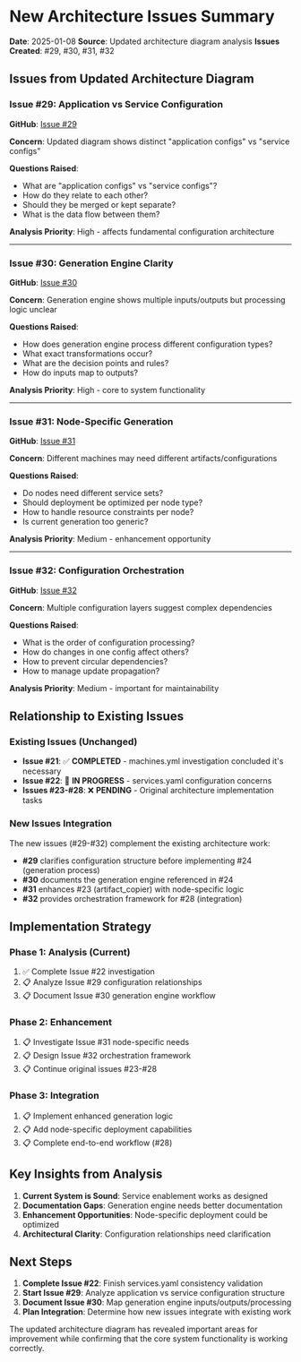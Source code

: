 # New Architecture Issues Summary

**Date**: 2025-01-08
**Source**: Updated architecture diagram analysis
**Issues Created**: #29, #30, #31, #32

## Issues from Updated Architecture Diagram

### Issue #29: Application vs Service Configuration
**GitHub**: [Issue #29](https://github.com/chutch3/selfhosted.sh/issues/29)

**Concern**: Updated diagram shows distinct "application configs" vs "service configs"

**Questions Raised**:
- What are "application configs" vs "service configs"?
- How do they relate to each other?
- Should they be merged or kept separate?
- What is the data flow between them?

**Analysis Priority**: High - affects fundamental configuration architecture

---

### Issue #30: Generation Engine Clarity
**GitHub**: [Issue #30](https://github.com/chutch3/selfhosted.sh/issues/30)

**Concern**: Generation engine shows multiple inputs/outputs but processing logic unclear

**Questions Raised**:
- How does generation engine process different configuration types?
- What exact transformations occur?
- What are the decision points and rules?
- How do inputs map to outputs?

**Analysis Priority**: High - core to system functionality

---

### Issue #31: Node-Specific Generation
**GitHub**: [Issue #31](https://github.com/chutch3/selfhosted.sh/issues/31)

**Concern**: Different machines may need different artifacts/configurations

**Questions Raised**:
- Do nodes need different service sets?
- Should deployment be optimized per node type?
- How to handle resource constraints per node?
- Is current generation too generic?

**Analysis Priority**: Medium - enhancement opportunity

---

### Issue #32: Configuration Orchestration
**GitHub**: [Issue #32](https://github.com/chutch3/selfhosted.sh/issues/32)

**Concern**: Multiple configuration layers suggest complex dependencies

**Questions Raised**:
- What is the order of configuration processing?
- How do changes in one config affect others?
- How to prevent circular dependencies?
- How to manage update propagation?

**Analysis Priority**: Medium - important for maintainability

## Relationship to Existing Issues

### Existing Issues (Unchanged)
- **Issue #21**: ✅ **COMPLETED** - machines.yml investigation concluded it's necessary
- **Issue #22**: 🔄 **IN PROGRESS** - services.yaml configuration concerns
- **Issues #23-#28**: ❌ **PENDING** - Original architecture implementation tasks

### New Issues Integration
The new issues (#29-#32) complement the existing architecture work:

- **#29** clarifies configuration structure before implementing #24 (generation process)
- **#30** documents the generation engine referenced in #24
- **#31** enhances #23 (artifact_copier) with node-specific logic
- **#32** provides orchestration framework for #28 (integration)

## Implementation Strategy

### Phase 1: Analysis (Current)
1. ✅ Complete Issue #22 investigation
2. 📋 Analyze Issue #29 configuration relationships
3. 📋 Document Issue #30 generation engine workflow

### Phase 2: Enhancement
1. 📋 Investigate Issue #31 node-specific needs
2. 📋 Design Issue #32 orchestration framework
3. 📋 Continue original issues #23-#28

### Phase 3: Integration
1. 📋 Implement enhanced generation logic
2. 📋 Add node-specific deployment capabilities
3. 📋 Complete end-to-end workflow (#28)

## Key Insights from Analysis

1. **Current System is Sound**: Service enablement works as designed
2. **Documentation Gaps**: Generation engine needs better documentation
3. **Enhancement Opportunities**: Node-specific deployment could be optimized
4. **Architectural Clarity**: Configuration relationships need clarification

## Next Steps

1. **Complete Issue #22**: Finish services.yaml consistency validation
2. **Start Issue #29**: Analyze application vs service configuration structure
3. **Document Issue #30**: Map generation engine inputs/outputs/processing
4. **Plan Integration**: Determine how new issues integrate with existing work

The updated architecture diagram has revealed important areas for improvement while confirming that the core system functionality is working correctly.
